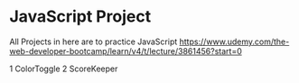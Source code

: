 # JavaScript Project

All Projects in here are to practice JavaScript
https://www.udemy.com/the-web-developer-bootcamp/learn/v4/t/lecture/3861456?start=0

1 ColorToggle 
2 ScoreKeeper